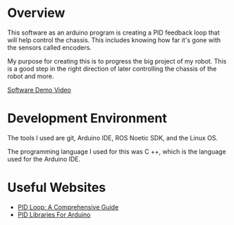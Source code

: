 # Overview

This software as an arduino program is creating a PID feedback loop that will help
control the chassis. This includes knowing how far it's gone with the sensors called encoders.

My purpose for creating this is to progress the big project of my robot. This is a good step in the right direction of later controlling the chassis of the robot and more.

[Software Demo Video](https://youtu.be/EDfg8Y4JWJA)

# Development Environment

The tools I used are git, Arduino IDE, ROS Noetic SDK, and the Linux OS.

The programming language I used for this was C ++, which is the language used for the Arduino IDE.

# Useful Websites

* [PID Loop: A Comprehensive Guide](https://www.wevolver.com/article/pid-loops-a-comprehensive-guide-to-understanding-and-implementation)
* [PID Libraries For Arduino](https://www.arduino.cc/reference/en/libraries/pid/)
